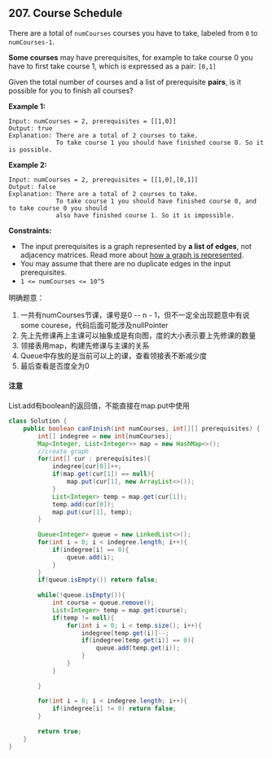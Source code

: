 ## 207. Course Schedule

There are a total of `numCourses` courses you have to take, labeled from `0` to `numCourses-1`.

**Some courses** may have prerequisites, for example to take course 0 you have to first take course 1, which is expressed as a pair: `[0,1]`

Given the total number of courses and a list of prerequisite **pairs**, is it possible for you to finish all courses?

 

**Example 1:**

```
Input: numCourses = 2, prerequisites = [[1,0]]
Output: true
Explanation: There are a total of 2 courses to take. 
             To take course 1 you should have finished course 0. So it is possible.
```

**Example 2:**

```
Input: numCourses = 2, prerequisites = [[1,0],[0,1]]
Output: false
Explanation: There are a total of 2 courses to take. 
             To take course 1 you should have finished course 0, and to take course 0 you should
             also have finished course 1. So it is impossible.
```

 

**Constraints:**

- The input prerequisites is a graph represented by **a list of edges**, not adjacency matrices. Read more about [how a graph is represented](https://www.khanacademy.org/computing/computer-science/algorithms/graph-representation/a/representing-graphs).
- You may assume that there are no duplicate edges in the input prerequisites.
- `1 <= numCourses <= 10^5`



明确题意：

1. 一共有numCourses节课，课号是0 -- n - 1，但不一定全出现题意中有说some courese，代码后面可能涉及nullPointer
2. 先上先修课再上主课可以抽象成是有向图，度的大小表示要上先修课的数量
3. 领接表用map，构建先修课与主课的关系
4. Queue中存放的是当前可以上的课，查看领接表不断减少度
5. 最后查看是否度全为0

#### 注意

List.add有boolean的返回值，不能直接在map.put中使用

```java
class Solution {
    public boolean canFinish(int numCourses, int[][] prerequisites) {
        int[] indegree = new int[numCourses];
        Map<Integer, List<Integer>> map = new HashMap<>();
        //create graph
        for(int[] cur : prerequisites){
            indegree[cur[0]]++;
            if(map.get(cur[1]) == null){
                map.put(cur[1], new ArrayList<>());
            }
            List<Integer> temp = map.get(cur[1]);
            temp.add(cur[0]);
            map.put(cur[1], temp);
        }
        
        Queue<Integer> queue = new LinkedList<>();
        for(int i = 0; i < indegree.length; i++){
            if(indegree[i] == 0){
                queue.add(i);
            }
        }
        if(queue.isEmpty()) return false;
        
        while(!queue.isEmpty()){
            int course = queue.remove();
            List<Integer> temp = map.get(course);
            if(temp != null){
                for(int i = 0; i < temp.size(); i++){
                    indegree[temp.get(i)]--;
                    if(indegree[temp.get(i)] == 0){
                        queue.add(temp.get(i));
                    }
                }    
            }
            
        }
        
        for(int i = 0; i < indegree.length; i++){
            if(indegree[i] != 0) return false;
        }
        
        return true;
    }
}
```







